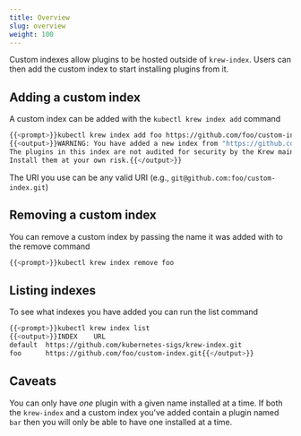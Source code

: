 ```yaml
---
title: Overview
slug: overview
weight: 100
---
```


Custom indexes allow plugins to be hosted outside of `krew-index`. Users can
then add the custom index to start installing plugins from it.

## Adding a custom index

A custom index can be added with the `kubectl krew index add` command
```sh
{{<prompt>}}kubectl krew index add foo https://github.com/foo/custom-index.git
{{<output>}}WARNING: You have added a new index from "https://github.com/foo/custom-index.git"
The plugins in this index are not audited for security by the Krew maintainers.
Install them at your own risk.{{</output>}}
```

The URI you use can be any valid URI (e.g., `git@github.com:foo/custom-index.git`)

## Removing a custom index

You can remove a custom index by passing the name it was added with to the remove command
```sh
{{<prompt>}}kubectl krew index remove foo
```

## Listing indexes
To see what indexes you have added you can run the list command
```sh
{{<prompt>}}kubectl krew index list
{{<output>}}INDEX    URL
default  https://github.com/kubernetes-sigs/krew-index.git
foo      https://github.com/foo/custom-index.git{{</output>}}
```

## Caveats

You can only have *one* plugin with a given name installed at a time. If both
the `krew-index` and a custom index you've added contain a plugin named `bar`
then you will only be able to have one installed at a time.
